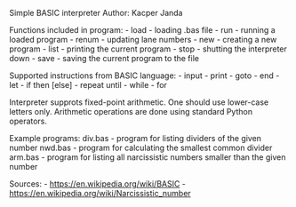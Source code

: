 Simple BASIC interpreter
Author: Kacper Janda


Functions included in program:
	- load - loading .bas file
	- run - running a loaded program
	- renum - updating lane numbers
	- new - creating a new program
	- list - printing the current program
	- stop - shutting the interpreter down
	- save - saving the current program to the file


Supported instructions from BASIC language:
	- input
	- print
	- goto
	- end
	- let
	- if then [else]
	- repeat until
	- while
	- for


Interpreter supprots fixed-point arithmetic.
One should use lower-case letters only.
Arithmetic operations are done using standard Python operators.


Example programs:
	div.bas - program for listing dividers of the given number
	nwd.bas - program for calculating the smallest common divider
	arm.bas - program for listing all narcissistic numbers smaller than the given number


Sources:
	- https://en.wikipedia.org/wiki/BASIC
	- https://en.wikipedia.org/wiki/Narcissistic_number
